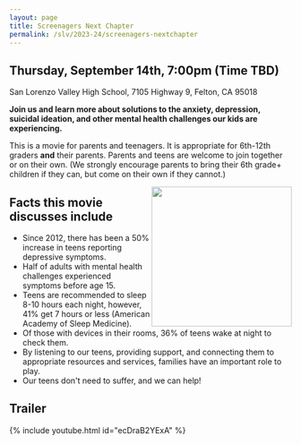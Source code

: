 ```yaml
---
layout: page
title: Screenagers Next Chapter
permalink: /slv/2023-24/screenagers-nextchapter
---
```

## Thursday, September 14th, 7:00pm (Time TBD)

San Lorenzo Valley High School, 7105 Highway 9, Felton, CA 95018

**Join us and learn more about solutions to the anxiety, depression, suicidal ideation, and other mental health challenges our kids are experiencing.**

This is a movie for parents and teenagers. It is appropriate for 6th-12th graders **and** their parents. Parents and teens are welcome to join together or on their own. (We strongly encourage parents to bring their 6th grade+ children if they can, but come on their own if they cannot.)

<img align="right" src="/docs/assets/images/screenagers_faq.gif" width="250">


## Facts this movie discusses include

* Since 2012, there has been a 50% increase in teens reporting depressive symptoms.
* Half of adults with mental health challenges experienced symptoms before age 15.
* Teens are recommended to sleep 8-10 hours each night, however, 41% get 7 hours or less (American Academy of Sleep Medicine).
* Of those with devices in their rooms, 36% of teens wake at night to check them.
* By listening to our teens, providing support, and connecting them to appropriate resources and services, families have an important role to play.
* Our teens don't need to suffer, and we can help!

## Trailer

{% include youtube.html id="ecDraB2YExA" %}
